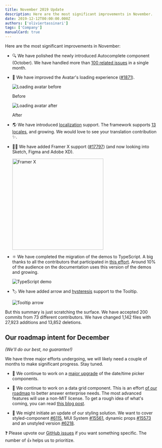 ```yaml
---
title: November 2019 Update
description: Here are the most significant improvements in November.
date: 2019-12-12T00:00:00.000Z
authors: ['oliviertassinari']
tags: ['Company']
manualCard: true
---
```


Here are the most significant improvements in November:

- 🔍 We have polished the newly introduced Autocomplete component (October).
  We have handled more than [100 related issues](https://github.com/mui/material-ui/issues?utf8=%E2%9C%93&q=label%3A%22lab%3A+Autocomplete%22+) in a single month.

- 👤 We have improved the Avatar's loading experience ([#1871](https://github.com/mui/material-ui/pull/18711)).

  ![Loading avatar before](/static/blog/november-2019-update/loading-avatar-before.gif)

  <p class="blog-description">Before</p>

  ![Loading avatar after](/static/blog/november-2019-update/loading-avatar-after.gif)

  <p class="blog-description">After</p>

- 🌎 We have introduced [localization](/material-ui/guides/localization/) support.
  The framework supports [13 locales](/material-ui/guides/localization/#supported-locales), and growing. We would love to see your translation contribution ✨.

- 👨‍🎤 We have added Framer X support ([#17797](https://github.com/mui/material-ui/pull/17797)) (and now looking into Sketch, Figma and Adobe XD).

  <img src="/static/blog/november-2019-update/framer.jpg" alt="Framer X" width="300" />

- ⚛️ We have completed the migration of the demos to TypeScript. A big thanks to all the contributors that participated in [this effort](https://github.com/mui/material-ui/issues/14897). Around 10% of the audience on the documentation uses this version of the demos and growing.

  ![TypeScript demo](/static/blog/november-2019-update/typescript-demos.png)

- 🏷 We have added arrow and [hysteresis](https://github.com/mui/material-ui/pull/18458) support to the Tooltip.

  ![Tooltip arrow](/static/blog/november-2019-update/arrow.png)

But this summary is just scratching the surface. We have accepted 200 commits from 73 different contributors. We have changed 1,142 files with 27,923 additions and 13,852 deletions.

## Our roadmap intent for December

_(We'll do our best, no guarantee!)_

We have three major efforts undergoing, we will likely need a couple of months to make significant progress. Stay tuned.

- 📅 We continue to work on a [major upgrade](https://github.com/mui/material-ui-pickers/issues/1293) of the date/time picker components.

- 🧮 We continue to work on a data grid component.
  This is an effort [of our roadmap](/material-ui/discover-more/roadmap/) to better answer enterprise needs.
  The most advanced features will use a non-MIT license.
  To get a rough idea of what's coming, you can read [this blog post](https://uxdesign.cc/design-better-data-tables-4ecc99d23356).

- 💅 We might initiate an update of our styling solution.
  We want to cover styled-component [#6115](https://github.com/mui/material-ui/pull/#6115), MUI System [#15561](https://github.com/mui/material-ui/issues/15561), dynamic props [#15573](https://github.com/mui/material-ui/issues/15573) and an unstyled version [#6218](https://github.com/mui/material-ui/pull/6218).

❓ Please upvote our [GitHub issues](https://github.com/mui/material-ui/issues) if you want something specific. The number of 👍 helps us to prioritize.
